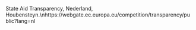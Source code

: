 State Aid Transparency, Nederland, Houbensteyn.\nhttps://webgate.ec.europa.eu/competition/transparency/public?lang=nl
